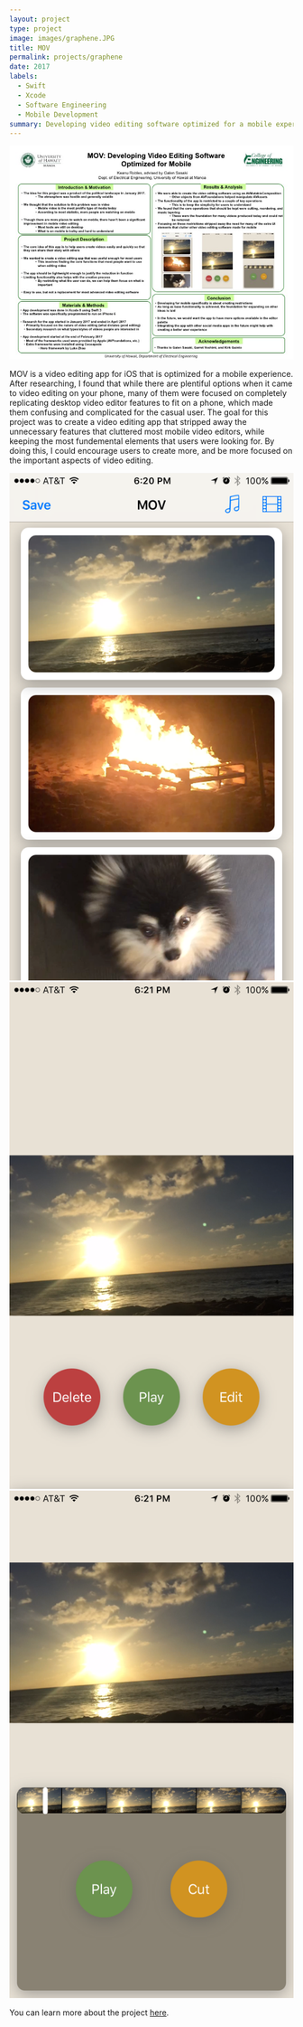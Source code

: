 ```yaml
---
layout: project
type: project
image: images/graphene.JPG
title: MOV
permalink: projects/graphene
date: 2017
labels:
  - Swift
  - Xcode
  - Software Engineering
  - Mobile Development
summary: Developing video editing software optimized for a mobile experience
---
```


<div class="ui fluid rounded images">
  <img class="ui image" src="../images/Slide1.jpg">
</div>

MOV is a video editing app for iOS that is optimized for a mobile experience. After researching, I found that while there are plentiful options when it came to video editing on your phone, many of them were focused on completely replicating desktop video editor features to fit on a phone, which made them confusing and complicated for the casual user. The goal for this project was to create a video editing app that stripped away the unnecessary features that cluttered most mobile video editors, while keeping the most fundemental elements that users were looking for. By doing this, I could encourage users to create more, and be more focused on the important aspects of video editing.

<div class="ui small rounded images">
  <img class="ui image" src="../images/mov1.PNG">
  <img class="ui image" src="../images/mov2.PNG">
  <img class="ui image" src="../images/mov3.PNG">
</div>

You can learn more about the project [here](https://youtu.be/Yi1vBJ1S6hA).
